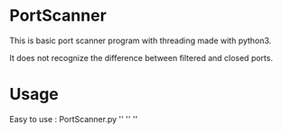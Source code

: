 # PortScanner
This is basic port scanner program with threading made with python3.

It does not recognize the difference between filtered and closed ports.

# Usage

Easy to use : PortScanner.py '<Ip-address>' '<Starting Port>' '<Ending Port>'
